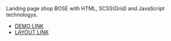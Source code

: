  Landing page shop BOSE with HTML, SCSS(Grid) and JavaScript technologys.


- [DEMO LINK](https://EkaterinaBessonnaya.github.io/BOSE_landing/)
- [LAYOUT LINK](https://www.figma.com/file/OMjQNb3hg1LKMV4OwyQ3Ao/BOSE?node-id=0%3A1&t=ogHBbHjpqR7f6EJR-0)
